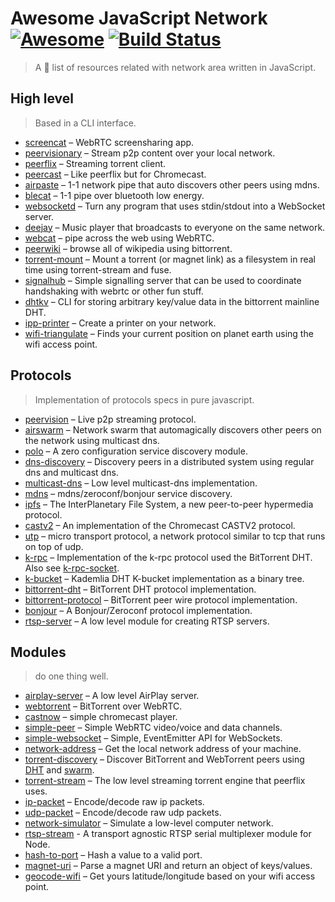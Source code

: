 # Awesome JavaScript Network [![Awesome](https://cdn.rawgit.com/sindresorhus/awesome/d7305f38d29fed78fa85652e3a63e154dd8e8829/media/badge.svg)](https://github.com/Kikobeats/awesome-network-js) [![Build Status](https://img.shields.io/travis/Kikobeats/awesome-network-js/master.svg?style=flat-square)](https://travis-ci.org/Kikobeats/awesome-network-js)

> A 🎩 list of resources related with network area written in JavaScript.

## High level

> Based in a CLI interface.

* [screencat](https://github.com/maxogden/screencat) – WebRTC screensharing app.
* [peervisionary](https://github.com/mafintosh/peervisionary) – Stream p2p content over your local network.
* [peerflix](https://github.com/mafintosh/peerflix) – Streaming torrent client.
* [peercast](https://github.com/mafintosh/peercast) – Like peerflix but for Chromecast.
* [airpaste](https://github.com/mafintosh/airpaste) – 1-1 network pipe that auto discovers other peers using mdns.
* [blecat](https://github.com/mafintosh/blecat) – 1-1 pipe over bluetooth low energy.
* [websocketd](https://github.com/joewalnes/websocketd) – Turn any program that uses stdin/stdout into a WebSocket server.
* [deejay](https://github.com/mafintosh/deejay) – Music player that broadcasts to everyone on the same network.
* [webcat](https://github.com/mafintosh/webcat) – pipe across the web using WebRTC.
* [peerwiki](https://github.com/mafintosh/peerwiki) – browse all of wikipedia using bittorrent.
* [torrent-mount](https://github.com/mafintosh/torrent-mount) – Mount a torrent (or magnet link) as a filesystem in real time using torrent-stream and fuse.
* [signalhub](https://github.com/mafintosh/signalhub) – Simple signalling server that can be used to coordinate handshaking with webrtc or other fun stuff.
* [dhtkv](https://github.com/maxogden/dhtkv) – CLI for storing arbitrary key/value data in the bittorrent mainline DHT.
* [ipp-printer](https://github.com/watson/ipp-printer) – Create a printer on your network.
* [wifi-triangulate](https://github.com/watson/wifi-triangulate) – Finds your current position on planet earth using the wifi access point.

## Protocols

> Implementation of protocols specs in pure javascript.

* [peervision](https://github.com/mafintosh/peervision) – Live p2p streaming protocol.
* [airswarm](https://github.com/mafintosh/airswarm) – Network swarm that automagically discovers other peers on the network using multicast dns.
* [polo](https://github.com/mafintosh/polo) – A zero configuration service discovery module.
* [dns-discovery](https://github.com/mafintosh/dns-discovery) – Discovery peers in a distributed system using regular dns and multicast dns.
* [multicast-dns](https://github.com/mafintosh/multicast-dns) – Low level multicast-dns implementation.
* [mdns](https://github.com/agnat/node_mdns) – mdns/zeroconf/bonjour service discovery.
* [ipfs](https://github.com/ipfs/js-ipfs-api) – The InterPlanetary File System, a new peer-to-peer hypermedia protocol.
* [castv2](https://github.com/thibauts/node-castv2) – An implementation of the Chromecast CASTV2 protocol.
* [utp](https://github.com/mafintosh/utp) – micro transport protocol, a network protocol similar to tcp that runs on top of udp.
* [k-rpc](https://github.com/mafintosh/k-rpc) – Implementation of the k-rpc protocol used the BitTorrent DHT. Also see [k-rpc-socket](https://github.com/mafintosh/k-rpc-socket).
* [k-bucket](https://github.com/tristanls/k-bucket) – Kademlia DHT K-bucket implementation as a binary tree.
* [bittorrent-dht](https://github.com/feross/bittorrent-dht) – BitTorrent DHT protocol implementation.
* [bittorrent-protocol](https://github.com/feross/bittorrent-protocol) – BitTorrent peer wire protocol implementation.
* [bonjour](https://github.com/watson/bonjour) – A Bonjour/Zeroconf protocol implementation.
* [rtsp-server](https://github.com/watson/rtsp-server) – A low level module for creating RTSP servers.

## Modules

> do one thing well.

* [airplay-server](https://github.com/watson/airplay-server) – A low level AirPlay server.
* [webtorrent](https://github.com/feross/webtorrent) – BitTorrent over WebRTC.
* [castnow](https://github.com/xat/chromecast-player) – simple chromecast player.
* [simple-peer](https://github.com/feross/simple-peer) – Simple WebRTC video/voice and data channels.
* [simple-websocket](https://github.com/feross/simple-websocket) – Simple, EventEmitter API for WebSockets.
* [network-address](https://github.com/mafintosh/network-address) – Get the local network address of your machine.
* [torrent-discovery](https://github.com/feross/torrent-discovery) – Discover BitTorrent and WebTorrent peers using [DHT](https://github.com/feross/bittorrent-dht) and [swarm](https://github.com/feross/bittorrent-swarm).
* [torrent-stream](https://github.com/mafintosh/torrent-stream) – The low level streaming torrent engine that peerflix uses.
* [ip-packet](https://github.com/mafintosh/ip-packet) – Encode/decode raw ip packets.
* [udp-packet](https://github.com/substack/udp-packet) – Encode/decode raw udp packets.
* [network-simulator](https://github.com/substack/network-simulator) – Simulate a low-level computer network.
* [rtsp-stream](https://github.com/watson/rtsp-stream) - A transport agnostic RTSP serial multiplexer module for Node.
* [hash-to-port](https://github.com/mafintosh/hash-to-port) – Hash a value to a valid port.
* [magnet-uri](https://github.com/feross/magnet-uri) – Parse a magnet URI and return an object of keys/values.
* [geocode-wifi](https://github.com/watson/geocode-wifi) – Get yours latitude/longitude based on your wifi access point.
